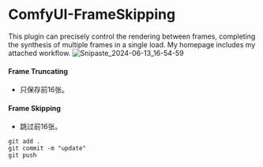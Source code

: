 # ComfyUI-FrameSkipping
This plugin can precisely control the rendering between frames, completing the synthesis of multiple frames in a single load.
My homepage includes my attached workflow.
![Snipaste_2024-06-13_16-54-59](https://github.com/baicai99/ComfyUI-FrameSkipping/assets/101706274/619d209c-5337-43b8-a57b-0474f7496a21)
#### Frame Truncating
- 只保存前16张。
#### Frame Skipping
- 跳过前16张。

```
git add .
git commit -m "update"
git push
```